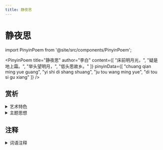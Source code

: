 ```yaml
---
title: 静夜思
---
```


# 静夜思

import PinyinPoem from '@site/src/components/PinyinPoem';

<PinyinPoem 
  title="静夜思"
  author="李白"
  content={[
    "床前明月光，",
    "疑是地上霜。",
    "举头望明月，",
    "低头思故乡。"
  ]}
  pinyinData={[
    "chuang qian ming yue guang",
    "yi shi di shang shuang",
    "ju tou wang ming yue",
    "di tou si gu xiang"
  ]}
/>

## 赏析

<details>
<summary>艺术特色</summary>

- 待添加

</details>

<details>
<summary>主题思想</summary>

- 待添加

</details>

## 注释

<details>
<summary>词语注释</summary>

- 待添加

</details>
